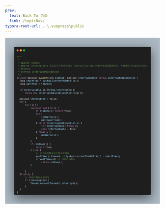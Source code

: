 ```yaml
---
prev:
  text: Back To 目录
  link: /topicNav/
typora-root-url: ..\.vuepress\public
---
```




![timewait](/images/concurrency/timewait.png)
